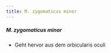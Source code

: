 ```yaml
---
title: M. zygomaticus minor
---
```

##### M. zygomaticus minor
*   Geht hervor aus dem orbicularis oculi
